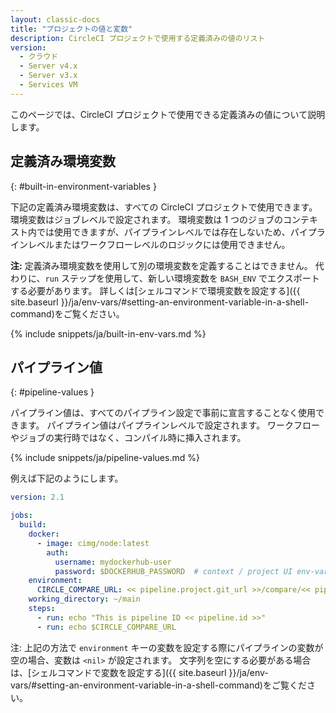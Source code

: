 ```yaml
---
layout: classic-docs
title: "プロジェクトの値と変数"
description: CircleCI プロジェクトで使用する定義済みの値のリスト
version:
  - クラウド
  - Server v4.x
  - Server v3.x
  - Services VM
---
```


このページでは、CircleCI プロジェクトで使用できる定義済みの値について説明します。

## 定義済み環境変数
{: #built-in-environment-variables }

下記の定義済み環境変数は、すべての CircleCI プロジェクトで使用できます。 環境変数はジョブレベルで設定されます。 環境変数は 1 つのジョブのコンテキスト内では使用できますが、パイプラインレベルでは存在しないため、パイプラインレベルまたはワークフローレベルのロジックには使用できません。

**注:** 定義済み環境変数を使用して別の環境変数を定義することはできません。 代わりに、`run` ステップを使用して、新しい環境変数を `BASH_ENV` でエクスポートする必要があります。 詳しくは[シェルコマンドで環境変数を設定する]({{ site.baseurl }}/ja/env-vars/#setting-an-environment-variable-in-a-shell-command)をご覧ください。

{% include snippets/ja/built-in-env-vars.md %}

## パイプライン値
{: #pipeline-values }

パイプライン値は、すべてのパイプライン設定で事前に宣言することなく使用できます。 パイプライン値はパイプラインレベルで設定されます。 ワークフローやジョブの実行時ではなく、コンパイル時に挿入されます。

{% include snippets/ja/pipeline-values.md %}

例えば下記のようにします。

```yaml
version: 2.1

jobs:
  build:
    docker:
      - image: cimg/node:latest
        auth:
          username: mydockerhub-user
          password: $DOCKERHUB_PASSWORD  # context / project UI env-var reference
    environment:
      CIRCLE_COMPARE_URL: << pipeline.project.git_url >>/compare/<< pipeline.git.base_revision >>..<<pipeline.git.revision>>
    working_directory: ~/main
    steps:
      - run: echo "This is pipeline ID << pipeline.id >>"
      - run: echo $CIRCLE_COMPARE_URL
```

注: 上記の方法で `environment` キーの変数を設定する際にパイプラインの変数が空の場合、変数は `<nil>` が設定されます。 文字列を空にする必要がある場合は、[シェルコマンドで変数を設定する]({{ site.baseurl }}/ja/env-vars/#setting-an-environment-variable-in-a-shell-command)をご覧ください。

